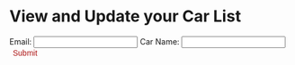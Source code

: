 <h1> View and Update your Car List </h1>

<body>

<div id = "json-data"> </div>

<label for="email-input">Email: </label>
<input name="email-input" type="text" id="email-input">
<label for="car-input">Car Name: </label>
<input name="car-input" type="text" id="car-input">
<button class="button1" onclick="addCar()" id="submit-button">Submit</button>

</body>

<script>

const options = {
    method: 'GET', 
    mode: 'cors', 
    cache: 'default', 
    credentials: 'same-origin', 
    headers: {
        'Content-Type': 'application/json'
        
    },
};


fetch('https://breadbops.gq/api/person/all', options)
  .then(response => response.json())
  .then(data => {
    console.log(data);
    let items = '';
    for (const item of data[0]["carList"]) {
        items += `<li>${item.name}</li>`;
    }
    document.getElementById('json-data').innerHTML = `<ul>${items}</ul>`;
  })
  .catch(error => console.error(error));

function addCar() {
  const email = document.getElementById('email-input').value;
  const car = document.getElementById('car-input').value;

  const url = "https://breadbops.gq/api/person/addCar";

  var details = {
      'email': email,
      'car': car
  };

  var formBody = [];
  for (var property in details) {
    var encodedKey = encodeURIComponent(property);
    var encodedValue = encodeURIComponent(details[property]);
    formBody.push(encodedKey + "=" + encodedValue);
  }
  formBody = formBody.join("&");

  
  const options = {
    method: 'POST', 
    mode: 'cors', // no-cors, *cors, same-origin
    cache: 'default', // *default, no-cache, reload, force-cache, only-if-cached
    credentials: 'same-origin', // include, *same-origin, omit
    headers: {
      // 'Content-Type': 'application/json'
      'Content-Type': 'application/x-www-form-urlencoded;charset=UTF-8'
    },
    body: formBody
  };

  fetch(url, options)
    .then(response => console.log(response.text()))
    .then(result => console.log(result))
    .catch(error => console.log('error', error));
}

</script>

<style>
  .button {
    background-color: #ad1616;
    color: white;
    text-align: center;
    transition-duration: 1s;
    cursor: pointer;
  }

  .button1 {
    background: transparent;
    border: none;
    border-radius: 12px;
    color: #ad1616; 
    font-size: 1em;
  }

  .button1:hover {
    transition-duration: 1s;
    background-color: #ad1616;
    color: white;
  }
</style>